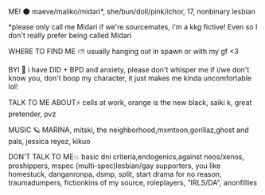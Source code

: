 ME! 🌑 maeve/maliko/midari*, she/bun/doll/pink/ichor, 17, nonbinary lesbian

*please only call me Midari if we're sourcemates, i'm a kkg fictive! Even so I don't really prefer being called Midari

WHERE TO FIND ME ⛅️ usually hanging out in spawn or with my gf <3

BYI 💫 i have DID + BPD and anxiety, please don't whisper me if i/we don't know you, don't boop my character, it just makes me kinda uncomfortable lol!

TALK TO ME ABOUT⚡️ cells at work, orange is the new black, saiki k, great pretender, pvz

MUSIC 🪐 MARINA, mitski, the neighborhood,mxmtoon,gorillaz,ghost and pals, jessica reyez, kikuo

DON’T TALK TO ME💥 basic dni criteria,endogenics,against neos/xenos, proshippers, mspec (multi-spec)lesbian/gay supporters, you like homestuck, danganronpa, dsmp, split, start drama for no reason, traumadumpers, fictionkins of my source, roleplayers, "IRLS/DA", anonfillies
